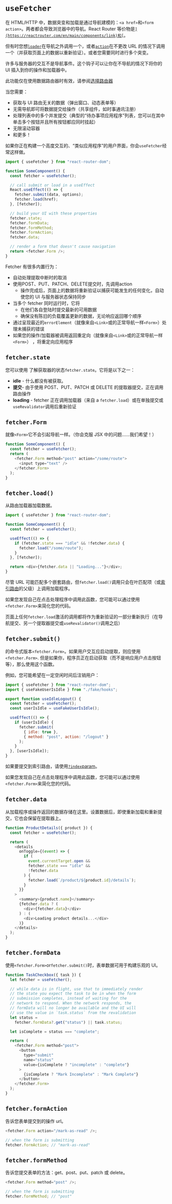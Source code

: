 # `useFetcher`

在 HTML/HTTP 中，数据突变和加载是通过导航建模的：`<a href>`和`<form action>`。两者都会导致浏览器中的导航。React Router 等价物是[``](https://reactrouter.com/en/main/components/link)和[``](https://reactrouter.com/en/main/components/form)。

但有时您想[`loader`](https://reactrouter.com/en/main/route/loader)在导航之外调用一个，或者[`action`](https://reactrouter.com/en/main/route/action)在不更改 URL 的情况下调用一个（并获取页面上的数据以重新验证）。或者您需要同时进行多个突变。

许多与服务器的交互不是导航事件。这个钩子可以让你在不导航的情况下将你的 UI 插入到你的操作和加载器中。

此功能仅在使用数据路由器时有效，请参阅[选择路由器](https://reactrouter.com/en/main/routers/picking-a-router)

当您需要：

- 获取与 UI 路由无关的数据（弹出窗口、动态表单等）
- 无需导航即可将数据提交给操作（共享组件，如时事通讯注册）
- 处理列表中的多个并发提交（典型的“待办事项应用程序”列表，您可以在其中单击多个按钮并且所有按钮都应同时挂起）
- 无限滚动容器
- 和更多！

如果你正在构建一个高度交互的、“类似应用程序”的用户界面，你会`useFetcher`经常这样做。

```javascript
import { useFetcher } from "react-router-dom";

function SomeComponent() {
  const fetcher = useFetcher();

  // call submit or load in a useEffect
  React.useEffect(() => {
    fetcher.submit(data, options);
    fetcher.load(href);
  }, [fetcher]);

  // build your UI with these properties
  fetcher.state;
  fetcher.formData;
  fetcher.formMethod;
  fetcher.formAction;
  fetcher.data;

  // render a form that doesn't cause navigation
  return <fetcher.Form />;
}
```

Fetcher 有很多内置行为：

- 自动处理提取中断时的取消
- 使用POST、PUT、PATCH、DELETE提交时，先调用action
  - 操作完成后，页面上的数据将重新验证以捕获可能发生的任何变化，自动使您的 UI 与服务器状态保持同步
- 当多个 fetcher 同时运行时，它将
  - 在他们各自登陆时提交最新的可用数据
  - 确保没有陈旧的负载覆盖更新的数据，无论响应返回哪个顺序
- 通过呈现最近的`errorElement`（就像来自`<Link>`或的正常导航一样`<Form>`）处理未捕获的错误
- 如果您的操作/加载器被调用返回重定向（就像来自`<Link>`或的正常导航一样`<Form>`） ，将重定向应用程序

## `fetcher.state`

您可以使用 了解获取器的状态`fetcher.state`。它将是以下之一：

- **idle** - 什么都没有被获取。
- **提交**- 由于使用 POST、PUT、PATCH 或 DELETE 的提取器提交，正在调用路由操作
- **loading** - fetcher 正在调用加载器（来自 a `fetcher.load`）或在单独提交或`useRevalidator`调用后重新验证

## `fetcher.Form`

就像`<Form>`它不会引起导航一样。（你会克服 JSX 中的问题……我们希望！）

```javascript
function SomeComponent() {
  const fetcher = useFetcher();
  return (
    <fetcher.Form method="post" action="/some/route">
      <input type="text" />
    </fetcher.Form>
  );
}
```

## `fetcher.load()`

从路由加载器加载数据。

```javascript
import { useFetcher } from "react-router-dom";

function SomeComponent() {
  const fetcher = useFetcher();

  useEffect(() => {
    if (fetcher.state === "idle" && !fetcher.data) {
      fetcher.load("/some/route");
    }
  }, [fetcher]);

  return <div>{fetcher.data || "Loading..."}</div>;
}
```

尽管 URL 可能匹配多个嵌套路由，但`fetcher.load()`调用只会在叶匹配项（或[索引路由](https://reactrouter.com/en/main/guides/index-search-param)的父级）上调用加载程序。

如果您发现自己在点击处理程序中调用此函数，您可能可以通过使用`<fetcher.Form>`来简化您的代码。

页面上任何`fetcher.load`激活的调用都将作为重新验证的一部分重新执行（在导航提交、另一个提取器提交或`useRevalidator()`调用之后）

## `fetcher.submit()`

的命令式版本`<fetcher.Form>`。如果用户交互应启动提取，则应使用`<fetcher.Form>`. 但是如果你，程序员正在启动获取（而不是响应用户点击按钮等），那么使用这个函数。

例如，您可能希望在一定空闲时间后注销用户：

```javascript
import { useFetcher } from "react-router-dom";
import { useFakeUserIsIdle } from "./fake/hooks";

export function useIdleLogout() {
  const fetcher = useFetcher();
  const userIsIdle = useFakeUserIsIdle();

  useEffect(() => {
    if (userIsIdle) {
      fetcher.submit(
        { idle: true },
        { method: "post", action: "/logout" }
      );
    }
  }, [userIsIdle]);
}
```

如果要提交到索引路由，请使用[`?index`param](https://reactrouter.com/en/main/guides/index-search-param)。

如果您发现自己在点击处理程序中调用此函数，您可能可以通过使用`<fetcher.Form>`来简化您的代码。

## `fetcher.data`

从加载程序或操作返回的数据存储在这里。设置数据后，即使重新加载和重新提交，它也会保留在提取器上。

```javascript
function ProductDetails({ product }) {
  const fetcher = useFetcher();

  return (
    <details
      onToggle={(event) => {
        if (
          event.currentTarget.open &&
          fetcher.state === "idle" &&
          !fetcher.data
        ) {
          fetcher.load(`/product/${product.id}/details`);
        }
      }}
    >
      <summary>{product.name}</summary>
      {fetcher.data ? (
        <div>{fetcher.data}</div>
      ) : (
        <div>Loading product details...</div>
      )}
    </details>
  );
}
```

## `fetcher.formData`

使用`<fetcher.Form>`or`fetcher.submit()`时，表单数据可用于构建乐观的 UI。

```javascript
function TaskCheckbox({ task }) {
  let fetcher = useFetcher();

  // while data is in flight, use that to immediately render
  // the state you expect the task to be in when the form
  // submission completes, instead of waiting for the
  // network to respond. When the network responds, the
  // formData will no longer be available and the UI will
  // use the value in `task.status` from the revalidation
  let status =
    fetcher.formData?.get("status") || task.status;

  let isComplete = status === "complete";

  return (
    <fetcher.Form method="post">
      <button
        type="submit"
        name="status"
        value={isComplete ? "incomplete" : "complete"}
      >
        {isComplete ? "Mark Incomplete" : "Mark Complete"}
      </button>
    </fetcher.Form>
  );
}
```

## `fetcher.formAction`

告诉您表单提交到的操作 url。

```javascript
<fetcher.Form action="/mark-as-read" />;

// when the form is submitting
fetcher.formAction; // "mark-as-read"
```

## `fetcher.formMethod`

告诉您提交表单的方法：get、post、put、patch 或 delete。

```javascript
<fetcher.Form method="post" />;

// when the form is submitting
fetcher.formMethod; // "post"
```